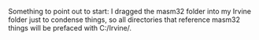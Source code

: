 Something to point out to start: I dragged the masm32 folder into my Irvine folder just to condense things, so all directories that reference masm32 things will be prefaced with C:/Irvine/.

